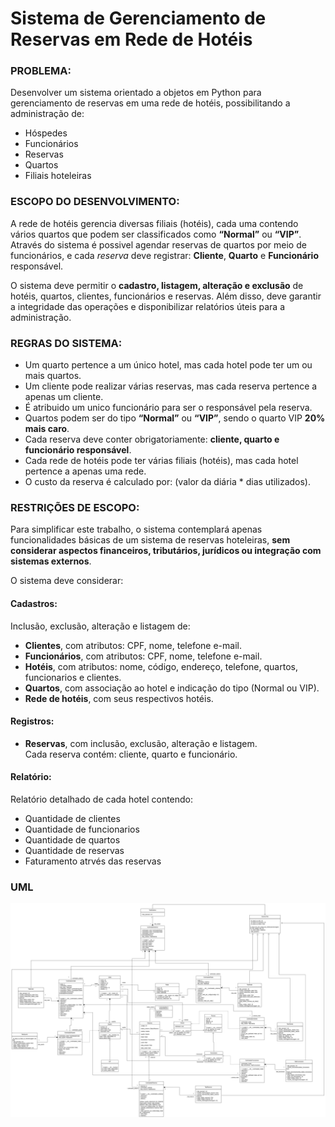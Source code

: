 # Sistema de Gerenciamento de Reservas em Rede de Hotéis

### PROBLEMA:
Desenvolver um sistema orientado a objetos em Python para gerenciamento de reservas em uma rede de hotéis, possibilitando a administração de: 
* Hóspedes
* Funcionários
* Reservas
* Quartos
* Filiais hoteleiras

### ESCOPO DO DESENVOLVIMENTO:
A rede de hotéis gerencia diversas filiais (hotéis), cada uma contendo vários quartos que podem ser classificados como **“Normal”** ou **“VIP”**. Através do sistema é possivel agendar reservas de quartos por meio de funcionários, e cada *reserva* deve registrar: **Cliente**, **Quarto** e **Funcionário** responsável.

O sistema deve permitir o **cadastro, listagem, alteração e exclusão** de hotéis, quartos, clientes, funcionários e reservas. Além disso, deve garantir a integridade das operações e disponibilizar relatórios úteis para a administração.

### REGRAS DO SISTEMA:
- Um quarto pertence a um único hotel, mas cada hotel pode ter um ou mais quartos.
- Um cliente pode realizar várias reservas, mas cada reserva pertence a apenas um cliente.
- É atribuido um unico funcionário para ser o responsável pela reserva.
- Quartos podem ser do tipo **“Normal”** ou **“VIP”**, sendo o quarto VIP **20% mais caro**.
- Cada reserva deve conter obrigatoriamente: **cliente, quarto e funcionário responsável**.
- Cada rede de hotéis pode ter várias filiais (hotéis), mas cada hotel pertence a apenas uma rede.
- O custo da reserva é calculado por: (valor da diária * dias utilizados).

### RESTRIÇÕES DE ESCOPO:
Para simplificar este trabalho, o sistema contemplará apenas funcionalidades básicas de um sistema de reservas hoteleiras, **sem considerar aspectos financeiros, tributários, jurídicos ou integração com sistemas externos**.

O sistema deve considerar:

#### Cadastros:
Inclusão, exclusão, alteração e listagem de:
- **Clientes**, com atributos: CPF, nome, telefone e-mail.
- **Funcionários**, com atributos: CPF, nome, telefone e-mail.
- **Hotéis**, com atributos: nome, código, endereço, telefone, quartos, funcionarios e clientes.
- **Quartos**, com associação ao hotel e indicação do tipo (Normal ou VIP).
- **Rede de hotéis**, com seus respectivos hotéis.

#### Registros:
- **Reservas**, com inclusão, exclusão, alteração e listagem.  
  Cada reserva contém: cliente, quarto e funcionário.

#### Relatório:
Relatório detalhado de cada hotel contendo:
- Quantidade de clientes
- Quantidade de funcionarios
- Quantidade de quartos
- Quantidade de reservas
- Faturamento atrvés das reservas


### UML
![UML](TrabalhoGerenciamentoHoteis.drawio.png)